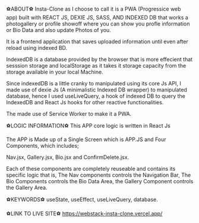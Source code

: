 ⚽ABOUT⚽
Insta-Clone as I choose to call it is a PWA (Progressice web app) built with REACT JS, DEXIE JS, SASS, AND INDEXED DB that works a photogallery or profile showoff where you can show you profle information or Bio Data and also update Photos of you. 

It is a frontend application that saves uploaded information until even after reload using indexed BD. 

IndexedDB is a database provided by the browser that is more effecient that sesssion storage and localStorage as it takes it storage capacity from the storage available in your local Machine.

Since indexedDB is a little cranky to manipulated using its core Js API, I made use of dexie Js (A minimalistic Indexed DB wrapper) to manipulated database, hence I used useLiveQuery, a hook of indexed DB to query the IndexedDB and React Js hooks for other reactive functionalities. 

The made use of Service Worker to make it a PWA.

⚽LOGIC INFORMATION⚽
This APP core logic is written in React Js 

The APP is Made up of a Single Screen which is APP.JS and Four Components, which includes;

Nav.jsx, Gallery.jsx, Bio.jsx and ConfirmDelete.jsx. 

Each of these components are completely reuseable and contains its specific logic that is, The Nav components controls the Navigation Bar, The Bio Components controls the Bio Data Area, the Gallery Component controls the Gallery Area.

⚽KEYWORDS⚽
useState, useEffect, useLiveQuery, database.

⚽LINK TO LIVE SITE⚽
https://webstack-insta-clone.vercel.app/

